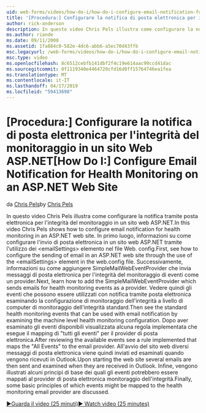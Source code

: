 ```yaml
---
uid: web-forms/videos/how-do-i/how-do-i-configure-email-notification-for-health-monitoring-on-an-aspnet-web-site
title: '[Procedura:] Configurare la notifica di posta elettronica per il monitoraggio dello stato in un sito Web ASP.NET | Microsoft Docs'
author: rick-anderson
description: In questo video Chris Pels illustra come configurare la notifica tramite posta elettronica per l'integrità del monitoraggio in un sito web ASP.NET. In primo luogo, informazioni su come configurare l'invio di e...
ms.author: riande
ms.date: 09/11/2008
ms.assetid: 1fa884c0-582e-4dc6-abb6-a5ec70d43ffb
msc.legacyurl: /web-forms/videos/how-do-i/how-do-i-configure-email-notification-for-health-monitoring-on-an-aspnet-web-site
msc.type: video
ms.openlocfilehash: 8c6512cebfb141dbf2f4c19e614aac99ccd41dac
ms.sourcegitcommit: 0f1119340e4464720cfd16d0ff15764746ea1fea
ms.translationtype: MT
ms.contentlocale: it-IT
ms.lasthandoff: 04/17/2019
ms.locfileid: "59413698"
---
```

# <a name="how-do-i-configure-email-notification-for-health-monitoring-on-an-aspnet-web-site"></a><span data-ttu-id="7c90f-104">[Procedura:] Configurare la notifica di posta elettronica per l'integrità del monitoraggio in un sito Web ASP.NET</span><span class="sxs-lookup"><span data-stu-id="7c90f-104">[How Do I:] Configure Email Notification for Health Monitoring on an ASP.NET Web Site</span></span>

<span data-ttu-id="7c90f-105">da [Chris Pels](https://twitter.com/chrispels)</span><span class="sxs-lookup"><span data-stu-id="7c90f-105">by [Chris Pels](https://twitter.com/chrispels)</span></span>

<span data-ttu-id="7c90f-106">In questo video Chris Pels illustra come configurare la notifica tramite posta elettronica per l'integrità del monitoraggio in un sito web ASP.NET.</span><span class="sxs-lookup"><span data-stu-id="7c90f-106">In this video Chris Pels shows how to configure email notification for health monitoring in an ASP.NET web site.</span></span> <span data-ttu-id="7c90f-107">In primo luogo, informazioni su come configurare l'invio di posta elettronica in un sito web ASP.NET tramite l'utilizzo dei &lt;emailSettings&gt; elemento nel file Web. config.</span><span class="sxs-lookup"><span data-stu-id="7c90f-107">First, see how to configure the sending of email in an ASP.NET web site through the use of the &lt;emailSettings&gt; element in the web.config file.</span></span> <span data-ttu-id="7c90f-108">Successivamente, informazioni su come aggiungere SimpleMailWebEventProvider che invia messaggi di posta elettronica per l'integrità del monitoraggio di eventi come un provider.</span><span class="sxs-lookup"><span data-stu-id="7c90f-108">Next, learn how to add the SimpleMailWebEventProvider which sends emails for health monitoring events as a provider.</span></span> <span data-ttu-id="7c90f-109">Vedere quindi gli eventi che possono essere utilizzati con notifica tramite posta elettronica esaminando la configurazione di monitoraggio dell'integrità a livello di computer di monitoraggio dell'integrità standard.</span><span class="sxs-lookup"><span data-stu-id="7c90f-109">Then see the standard health monitoring events that can be used with email notification by examining the machine level health monitoring configuration.</span></span> <span data-ttu-id="7c90f-110">Dopo aver esaminato gli eventi disponibili visualizzata alcuna regola implementata che esegue il mapping di "tutti gli eventi" per il provider di posta elettronica.</span><span class="sxs-lookup"><span data-stu-id="7c90f-110">After reviewing the available events see a rule implemented that maps the "All Events" to the email provider.</span></span> <span data-ttu-id="7c90f-111">All'avvio del sito web diversi messaggi di posta elettronica viene quindi inviati ed esaminati quando vengono ricevuti in Outlook.</span><span class="sxs-lookup"><span data-stu-id="7c90f-111">Upon starting the web site several emails are then sent and examined when they are received in Outlook.</span></span> <span data-ttu-id="7c90f-112">Infine, vengono illustrati alcuni principi di base dei quali gli eventi potrebbero essere mappati al provider di posta elettronica monitoraggio dell'integrità.</span><span class="sxs-lookup"><span data-stu-id="7c90f-112">Finally, some basic principles of which events might be mapped to the health monitoring email provider are discussed.</span></span>

[<span data-ttu-id="7c90f-113">&#9654;Guarda il video (25 minuti)</span><span class="sxs-lookup"><span data-stu-id="7c90f-113">&#9654; Watch video (25 minutes)</span></span>](https://channel9.msdn.com/Blogs/ASP-NET-Site-Videos/how-do-i-configure-email-notification-for-health-monitoring-on-an-aspnet-web-site)

